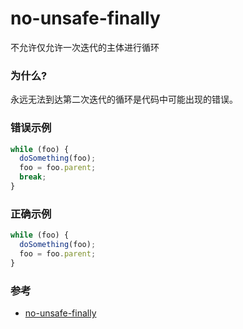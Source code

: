 # no-unsafe-finally

不允许仅允许一次迭代的主体进行循环

### 为什么?

永远无法到达第二次迭代的循环是代码中可能出现的错误。

### 错误示例

```js
while (foo) {
  doSomething(foo);
  foo = foo.parent;
  break;
}
```

### 正确示例

```js
while (foo) {
  doSomething(foo);
  foo = foo.parent;
}
```

### 参考

- [no-unsafe-finally](https://eslint.org/docs/rules/no-unsafe-finally)
